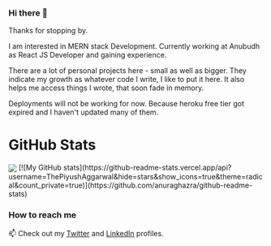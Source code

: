 ### Hi there 👋


Thanks for stopping by.

I am interested in MERN stack Development. Currently working at Anubudh as React JS Developer and gaining experience.

There are a lot of personal projects here - small as well as bigger.
They indicate my growth as whatever code I write, I like to put it here.
It also helps me access things I wrote, that soon fade in memory.

Deployments will not be working for now. Because heroku free tier got expired and I haven't updated many of them.

# GitHub Stats
<img align="center" src="https://github-readme-stats.vercel.app/api?username=ThePiyushAggarwal&hide=stars&show_icons=true&theme=radical&count_private=true" />
[![My GitHub stats](https://github-readme-stats.vercel.app/api?username=ThePiyushAggarwal&hide=stars&show_icons=true&theme=radical&count_private=true)](https://github.com/anuraghazra/github-readme-stats)



<!--
**ThePiyushAggarwal/ThePiyushAggarwal** is a ✨ _special_ ✨ repository because its `README.md` (this file) appears on your GitHub profile.

Here are some ideas to get you started:

- 🔭 I’m currently working on ...
- 🌱 I’m currently learning ...
- 👯 I’m looking to collaborate on ...
- 🤔 I’m looking for help with ...
- 💬 Ask me about ...
- 📫 How to reach me: ...
- 😄 Pronouns: ...
- ⚡ Fun fact: ...
-->



### How to reach me

📫 Check out my [Twitter](https://twitter.com/piyushnode) and [LinkedIn](https://www.linkedin.com/in/developerpiy) profiles.
